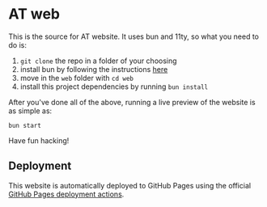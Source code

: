 # AT web

This is the source for AT website. It uses bun and 11ty, so what you need to do is:

1. `git clone` the repo in a folder of your choosing
2. install bun by following the instructions [here](https://bun.sh/docs/installation)
3. move in the `web` folder with `cd web`
4. install this project dependencies by running `bun install`

After you've done all of the above, running a live preview of the website is as simple as:

```shell
bun start
```

Have fun hacking!

## Deployment

This website is automatically deployed to GitHub Pages using the official [GitHub Pages deployment actions](https://github.com/marketplace/actions/upload-github-pages-artifact).
